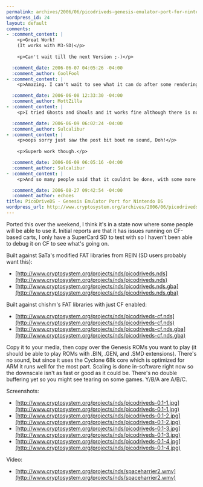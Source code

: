 ```yaml
--- 
permalink: archives/2006/06/picodriveds-genesis-emulator-port-for-nintendo-ds
wordpress_id: 24
layout: default
comments: 
- :comment_content: |
    <p>Great Work! 
    (It works with M3-SD)</p>
    
    <p>Can't wait till the next Version ;-)</p>

  :comment_date: 2006-06-07 04:05:26 -04:00
  :comment_author: CoolFool
- :comment_content: |
    <p>Amazing. I can't wait to see what it can do after some rendering optimization. One thing I noticed though, you are scaling the smaller Genesis resolution oddly when you could probably avoid scaling it at all, or just vertically. There is that Genesis resolution that is 256x240 or something similar. Battletoads, Mega Man, and Teenage Mutant Ninja Turtles all run in that. Castlevania as well I believe. Anyways, this is an awesome start.</p>

  :comment_date: 2006-06-08 12:33:30 -04:00
  :comment_author: MottZilla
- :comment_content: |
    <p>I tried Ghosts and Ghouls and it works fine although there is no sound atm, is that normal?</p>

  :comment_date: 2006-06-09 06:02:24 -04:00
  :comment_author: Sulcalibur
- :comment_content: |
    <p>oops sorry just saw the post bit bout no sound, Doh!</p>
    
    <p>Superb work though.</p>

  :comment_date: 2006-06-09 06:05:16 -04:00
  :comment_author: Sulcalibur
- :comment_content: |
    <p>And so many people said that it couldnt be done, with some more work Im sure you could get this perfect.</p>

  :comment_date: 2006-08-27 09:42:54 -04:00
  :comment_author: echoes
title: PicoDriveDS - Genesis Emulator Port for Nintendo DS
wordpress_url: http://www.cryptosystem.org/archives/2006/06/picodriveds-genesis-emulator-port-for-nintendo-ds/
---
```

Ported this over the weekend, I think it's in a state now where some people will be able to use it. Initial reports are that it has issues running on CF-based carts, I only have a SuperCard SD to test with so I haven't been able to debug it on CF to see what's going on.

Built against SaTa's modified FAT libraries from REIN (SD users probably want this):

*   [http://www.cryptosystem.org/projects/nds/picodriveds.nds](http://www.cryptosystem.org/projects/nds/picodriveds.nds)
*   [http://www.cryptosystem.org/projects/nds/picodriveds.nds.gba](http://www.cryptosystem.org/projects/nds/picodriveds.nds.gba)

Built against chishm's FAT libraries with just CF enabled:

*   [http://www.cryptosystem.org/projects/nds/picodriveds-cf.nds](http://www.cryptosystem.org/projects/nds/picodriveds-cf.nds)
*   [http://www.cryptosystem.org/projects/nds/picodriveds-cf.nds.gba](http://www.cryptosystem.org/projects/nds/picodriveds-cf.nds.gba)

Copy it to your media, then copy over the Genesis ROMs you want to play (it should be able to play ROMs with .BIN, .GEN, and .SMD extensions). There's no sound, but since it uses the Cyclone 68k core which is optimized for ARM it runs well for the most part. Scaling is done in-software right now so the downscale isn't as fast or good as it could be. There's no double buffering yet so you might see tearing on some games. Y/B/A are A/B/C.

Screenshots:

*   [http://www.cryptosystem.org/projects/nds/picodriveds-0.1-1.jpg](http://www.cryptosystem.org/projects/nds/picodriveds-0.1-1.jpg)
*   [http://www.cryptosystem.org/projects/nds/picodriveds-0.1-2.jpg](http://www.cryptosystem.org/projects/nds/picodriveds-0.1-2.jpg)
*   [http://www.cryptosystem.org/projects/nds/picodriveds-0.1-3.jpg](http://www.cryptosystem.org/projects/nds/picodriveds-0.1-3.jpg)
*   [http://www.cryptosystem.org/projects/nds/picodriveds-0.1-4.jpg](http://www.cryptosystem.org/projects/nds/picodriveds-0.1-4.jpg)

Video:

*   [http://www.cryptosystem.org/projects/nds/spaceharrier2.wmv](http://www.cryptosystem.org/projects/nds/spaceharrier2.wmv)
